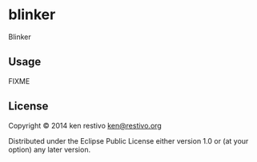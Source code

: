 # blinker

Blinker

## Usage

FIXME

## License

Copyright © 2014 ken restivo <ken@restivo.org>

Distributed under the Eclipse Public License either version 1.0 or (at
your option) any later version.
